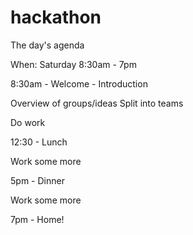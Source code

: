 # hackathon

The day's agenda

When: Saturday 8:30am - 7pm

8:30am - Welcome - Introduction

Overview of groups/ideas
Split into teams

Do work

12:30 - Lunch

Work some more 


5pm - Dinner

Work some more

7pm - Home!

